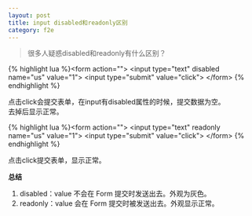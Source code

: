 ```yaml
---
layout: post
title: input disabled和readonly区别
category: f2e
---
```


> 很多人疑惑disabled和readonly有什么区别？

{% highlight lua %}&lt;form action=""&gt;
&lt;input type="text" disabled name="us" value="1"&gt;
&lt;input type="submit" value="click"&gt;
&lt;/form&gt;
{% endhighlight %}

点击click会提交表单，在input有disabled属性的时候，提交数据为空。  
去掉后显示正常。

{% highlight lua %}&lt;form action=""&gt;
&lt;input type="text" readonly name="us" value="1"&gt;
&lt;input type="submit" value="click"&gt;
&lt;/form&gt;
{% endhighlight %}

点击click提交表单，显示正常。

**总结**


1. disabled：value 不会在 Form 提交时发送出去。外观为灰色。  
2. readonly：value 会在 Form 提交时被发送出去。外观显示正常。
